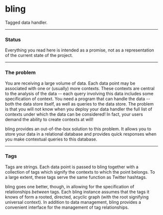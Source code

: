 # bling

Tagged data handler.

---

### Status

Everything you read here is intended as a promise, not as a representation of the current state of the project.

---

### The problem

You are receiving a large volume of data. Each data point may be associated with one or (usually) more contexts. These contexts are central to the analysis of the data -- each query involving this data includes some specification of context. You need a program that can handle the data -- both the data store itself, as well as queries to the data store. The problem is that you will not know when you deploy your data handler the full list of contexts under which the data can be considered! In fact, your users demand the ability to create contexts at will!

bling provides an out-of-the-box solution to this problem. It allows you to store your data in a relational database and provides quick responses when you make contextual queries to this database.

---

### Tags

Tags are strings. Each data point is passed to bling together with a collection of tags which signify the contexts to which the point belongs. To a large extent, these tags serve the same function as Twitter hashtags.

bling goes one better, though, in allowing for the specification of relationships *between* tags. Each bling instance assumes that the tags it knows of form a rooted, directed, acyclic graph (with the root signifying universal context). In addition to data management, bling provides a convenient interface for the management of tag relationships.